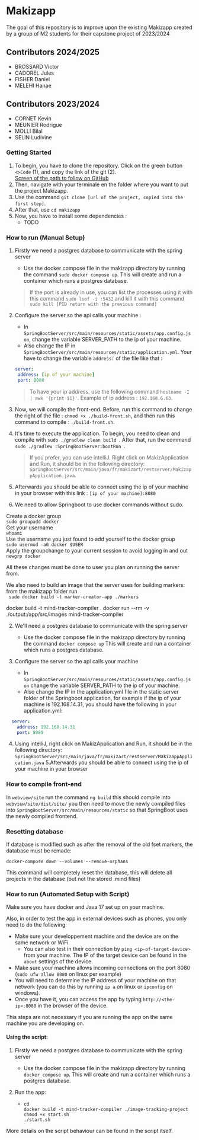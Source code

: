 # Makizapp

The goal of this repository is to improve upon the existing Makizapp created by a group of M2 students for their capstone project of 2023/2024

## Contributors 2024/2025

- BROSSARD Victor
- CADOREL Jules
- FISHER Daniel
- MELEHI Hanae


## Contributors 2023/2024

- CORNET Kevin
- MEUNIER Rodrigue
- MOLLI Bilal
- SELIN Ludivine
 
### Getting Started
1. To begin, you have to clone the repository. Click on the green button ``` <>Code ``` (1), and copy the link of the git (2).  
   [Screen of the path to follow on GitHub](docs/images/screen_gitclone.png)
2. Then, navigate with your terminale en the folder where you want to put the project Makizapp.
3. Use the command ``` git clone [url of the project, copied into the first step] ```.
4. After that, use ``` cd makizapp ```
5. Now, you have to install some dependencies :
    - TODO

### How to run (Manual Setup)

1. Firstly we need a postgres database to communicate with the spring server
   - Use the docker compose file in the makizapp directory by running the command
     ``` sudo docker compose up ```. This will create and run a container which runs a postgres database.
   > If the port is already in use, you can list the processes using it with this command ```sudo lsof -i :5432``` and kill it with this command ```sudo kill [PID return with the previous command]```

2. Configure the server so the api calls your machine :
   - In ```SpringBootServer/src/main/resources/static/assets/app.config.json```,
     change the variable SERVER_PATH to the ip of your machine.
   - Also change the IP in ```SpringBootServer/src/main/resources/static/application.yml```.
     Your have to change the variable ``` address: ``` of the file like that :

   ```yml
   server:
    address: [ip of your machine]
    port: 8080
   ```
   > To have your ip address, use the following command ``` hostname -I | awk '{print $1}' ```.
   > Example of ip address :  ``` 192.168.6.63 ```.

3. Now, we will compile the front-end. Before, run this command to change the right of the file :
   ``` chmod +x ./build-front.sh ```, and then run this command to compile : ``` ./build-front.sh ```.

4. It's time to execute the application. To begin, you need to clean and compile with  ```sudo ./gradlew clean build ```.
   After that, run the command ```sudo ./gradlew :SpringBootServer:bootRun ```.

   > If you prefer, you can use intelliJ. Right click on MakizApplication and Run, it should be in the following directory:
   > ```SpringBootServer/src/main/java/fr/makizart/restserver/MakizappApplication.java```.

5. Afterwards you should be able to connect using the ip of your machine in your browser with this link :
   ``` [ip of your machine]:8080 ```

1. We need to allow Springboot to use docker commands without sudo.

Create  a docker group\
```sudo groupadd docker```\
Get your username\
```whoami```\
Use the username you just found to add yourself to the docker group\
```sudo usermod -aG docker $USER```\
Apply the groupchange to your current session to avoid logging in and out\
```newgrp docker```

All these changes must be done to user you plan on running the server from.

We also need to build an image that the server uses for building markers:
from the makizapp folder run\
``` sudo docker build -t marker-creator-app ./markers```

docker build -t mind-tracker-compiler .
docker run --rm -v ./output:/app/src/images mind-tracker-compiler

2. We'll need a postgres database to communicate with the spring server
    - Use the docker compose file in the makizapp directory by running the command
      ```docker compose up```
      This will create and run a container which runs a postgres database.

3. Configure the server so the api calls your machine
    - In ```SpringBootServer/src/main/resources/static/assets/app.config.json```
      change the variable SERVER_PATH to the ip of your machine.
    - Also change the IP in the application.yml file in the static server folder of the Springboot application,  for example if the ip of your machine is
      192.168.14.31, you should have the following in your application.yml:
```yml
  server:
    address: 192.168.14.31
    port: 8080
  ```


4. Using intelliJ, right click on MakizApplication and Run, it should be in the following directory:
   ```SpringBootServer/src/main/java/fr/makizart/restserver/MakizappApplication.java```
   5.Afterwards you should be able to connect using the ip of your machine in your browser

### How to compile front-end

In
```webview/site```
run the command
```ng build```
this should compile into ```webview/site/dist/site/```
you then need to move the newly compiled files into
```SpringBootServer/src/main/resources/static```
so that SpringBoot uses the newly compiled frontend.


### Resetting database

If database is modified such as after the removal of the old fset markers, the database must be remade:

```docker-compose down --volumes --remove-orphans```

This command will completely reset the database, this will delete all projects in the database (but not the stored .mind files)




### How to run (Automated Setup with Script)

Make sure you have docker and Java 17 set up on your machine.

Also, in order to test the app in external devices such as phones, you only need to do the following:
- Make sure your developpement machine and the device are on the same network or WiFi.
    - You can also test in their connection by `ping <ip-of-target-device>` from your machine. The IP of the target device can be found in the `about` settings of the device.
- Make sure your machine allows incoming connections on the port 8080 (`sudo ufw allow 8080` on linux per example)
- You will need to determine the IP address of your machine on that network (you can do this by running `ip a` on linux or `ipconfig` on windows).
- Once you have it, you can access the app by typing `http://<the-ip>:8080` in the browser of the device.

This steps are not necessary if you are running the app on the same machine you are developing on.

#### Using the script:

1. Firstly we need a postgres database to communicate with the spring server
    - Use the docker compose file in the makizapp directory by running `docker compose up`.
      This will create and run a container which runs a postgres database.

2. Run the app:
    - ```shell
      cd 
      docker build -t mind-tracker-compiler ./image-tracking-project
      chmod +x start.sh
      ./start.sh
      ```
      
More details on the script behaviour can be found in the script itself.
